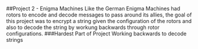 ##Project 2 - Enigma Machines
Like the German Enigma Machines had rotors to encode and decode messages to pass around its allies, the goal of this project was to encrypt a string given the configuration of the rotors and also to decode the string by workung backwards through rotor configurations.
###Hardest Part of Project
Working backwards to decode strings